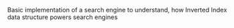 Basic implementation of a search engine to understand, how Inverted Index data structure powers search engines
